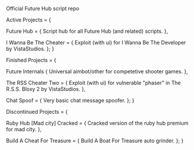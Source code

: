 Official Future Hub script repo

Active Projects = {

  Future Hub = {
    Script hub for all Future Hub (and related) scripts.
  },

  I Wanna Be The Cheater = {
    Exploit (with ui) for I Wanna Be The Developer by VistaStudios.
  };
}

Finished Projects = {

  Future Internals {
    Universal aimbot/other for competetive shooter games.
  },

  The RSS Cheater Two = {
    Exploit (with ui) for vulnerable "phaser" in The R.S.S. Bloxy 2 by VistaStudios.
  },

  Chat Spoof = {
    Very basic chat message spoofer.
  };
}

Discontinued Projects = {

  Ruby Hub [Mad city] Cracked = {
    Cracked version of the ruby hub premium for mad city.
  },

  Build A Cheat For Treasure = {
    Build A Boat For Treasure auto grinder.
  };
}
